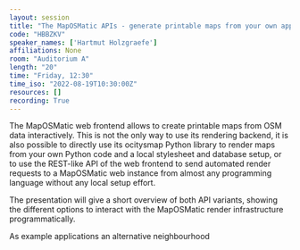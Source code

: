 ```yaml
---
layout: session
title: "The MapOSMatic APIs - generate printable maps from your own application"
code: "HBBZKV"
speaker_names: ['Hartmut Holzgraefe']
affiliations: None
room: "Auditorium A"
length: "20"
time: "Friday, 12:30"
time_iso: "2022-08-19T10:30:00Z"
resources: []
recording: True
---
```


The MapOSMatic web frontend allows to create printable maps from OSM
data interactively. This is not the only way to use its rendering
backend, it is also possible to directly use its ocitysmap Python
library to render maps from your own Python code and a local
stylesheet and database setup, or to use the REST-like API of the web
frontend to send automated render requests to a MapOSMatic web
instance from almost any programming language without any local setup
effort.

The presentation will give a short overview of both API variants,
showing the different options to interact with the MapOSMatic render
infrastructure programmatically.

As example applications an alternative neighbourhood

